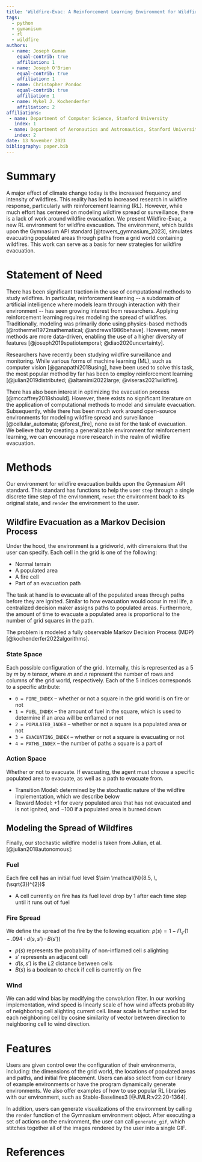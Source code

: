 ```yaml
---
title: 'Wildfire-Evac: A Reinforcement Learning Environment for Wildfire Evacuation'
tags:
  - python
  - gymanisum
  - rl
  - wildfire
authors:
  - name: Joseph Guman
    equal-contrib: true
    affiliation: 1
  - name: Joseph O'Brien
    equal-contrib: true
    affiliation: 1
  - name: Christopher Pondoc
    equal-contrib: true
    affiliation: 1
  - name: Mykel J. Kochenderfer
    affiliation: 2
affiliations:
 - name: Department of Computer Science, Stanford University
   index: 1
 - name: Department of Aeronautics and Astronautics, Stanford University
   index: 2
date: 13 November 2023
bibliography: paper.bib
---
```


# Summary

A major effect of climate change today is the increased frequency and intensity of wildfires. This reality has led to increased research in wildfire response, particularly with reinforcement learning (RL). However, while much effort has centered on modeling wildfire spread or surveillance, there is a lack of work around wildfire evacuation. We present Wildfire-Evac, a new RL environment for wildfire evacuation. The environment, which builds upon the Gymnasium API standard [@towers_gymnasium_2023], simulates evacuating populated areas through paths from a grid world containing wildfires. This work can serve as a basis for new strategies for wildfire evacuation.

# Statement of Need

There has been significant traction in the use of computational methods to study wildfires. In particular, reinforcement learning -- a subdomain of artificial intelligence where models learn through interaction with their environment -- has seen growing interest from researchers. Applying reinforcement learning requires modeling the spread of wildfires. Traditionally, modeling was primarily done using physics-based methods [@rothermel1972mathematical; @andrews1986behave]. However, newer methods are more data-driven, enabling the use of a higher diversity of features [@joseph2019spatiotemporal; @diao2020uncertainty].

Researchers have recently been studying wildfire surveillance and monitoring. While various forms of machine learning (ML), such as computer vision [@ganapathi2018using], have been used to solve this task, the most popular method by far has been to employ reinforcement learning [@julian2019distributed; @altamimi2022large; @viseras2021wildfire].

There has also been interest in optimizing the evacuation process [@mccaffrey2018should]. However, there exists no significant literature on the application of computational methods to model and simulate evacuation. Subsequently, while there has been much work around open-source environments for modeling wildfire spread and surveillance [@cellular_automata; @forest_fire], none exist for the task of evacuation. We believe that by creating a generalizable environment for reinforcement learning, we can encourage more research in the realm of wildfire evacuation.

# Methods

Our environment for wildfire evacuation builds upon the Gymnasium API standard. This standard has functions to help the user `step` through a single discrete time step of the environment, `reset` the environment back to its original state, and `render` the environment to the user.

## Wildfire Evacuation as a Markov Decision Process

Under the hood, the environment is a gridworld, with dimensions that the user can specify. Each cell in the grid is one of the following:

- Normal terrain
- A populated area
- A fire cell
- Part of an evacuation path

The task at hand is to evacuate all of the populated areas through paths before they are ignited. Similar to how evacuation would occur in real life, a centralized decision maker assigns paths to populated areas. Furthermore, the amount of time to evacuate a populated area is proportional to the number of grid squares in the path.

The problem is modeled a fully observable Markov Decision Process (MDP) [@kochenderfer2022algorithms].

### State Space

Each possible configuration of the grid. Internally, this is represented as a $5$ by $m$ by $n$ tensor, where $m$ and $n$ represent the number of rows and columns of the grid world, respectively. Each of the $5$ indices corresponds to a specific attribute:

- `0 = FIRE_INDEX` – whether or not a square in the grid world is on fire or not
- `1 = FUEL_INDEX` – the amount of fuel in the square, which is used to determine if an area will be enflamed or not
- `2 = POPULATED_INDEX` – whether or not a square is a populated area or not
- `3 = EVACUATING_INDEX` – whether or not a square is evacuating or not
- `4 = PATHS_INDEX` – the number of paths a square is a part of

### Action Space
Whether or not to evacuate. If evacuating, the agent must choose a specific populated area to evacuate, as well as a path to evacuate from.

- Transition Model: determined by the stochastic nature of the wildfire implementation, which we describe below
- Reward Model: $+1$ for every populated area that has not evacuated and is not ignited, and $-100$ if a populated area is burned down

## Modeling the Spread of Wildfires

Finally, our stochastic wildfire model is taken from Julian, et al. [@julian2018autonomous]:

### Fuel

Each fire cell has an initial fuel level $\sim \mathcal{N}(8.5, \, (\sqrt{3})^{2})$

- A cell currently on fire has its fuel level drop by $1$ after each time step until it runs out of fuel

### Fire Spread

We define the spread of the fire by the following equation: $p(s)=1-\Pi_{s'}(1-.094 \cdot d(s,s') \cdot B(s'))$

- $p(s)$ represents the probability of non-inflamed cell $s$ alighting
- $s'$ represents an adjacent cell
- $d(s,s')$ is the $L2$ distance between cells
- $B(s)$ is a boolean to check if cell is currently on fire

### Wind

We can add wind bias by modifying the convolution filter. In our working implementation, wind speed is linearly scale of how wind affects probability of neighboring cell alighting current cell. linear scale is further scaled for each neighboring cell by cosine similarity of vector between direction to neighboring cell to wind direction.

# Features

Users are given control over the configuration of their environments, including: the dimensions of the grid world, the locations of populated areas and paths, and initial fire placement. Users can also select from our library of example environments or have the program dynamically generate environments. We also offer examples of how to use popular RL libraries with our environment, such as Stable-Baselines3 [@JMLR:v22:20-1364].

In addition, users can generate visualizations of the environment by calling the `render` function of the Gymnasium environment object. After executing a set of actions on the environment, the user can call `generate_gif`, which stitches together all of the images rendered by the user into a single GIF.

# References
